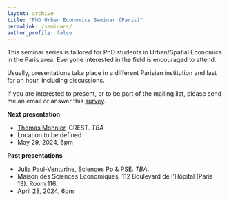```yaml
---
layout: archive
title: "PhD Urban Economics Seminar (Paris)"
permalink: /seminars/
author_profile: false
---
```


This seminar series is tailored for PhD students in Urban/Spatial Economics in the Paris area. Everyone interested in the field is encouraged to attend.

Usually, presentations take place in a different Parisian institution and last for an hour, including discussions. 

If you are interested to present, or to be part of the mailing list, please send me an email or answer this [survey](https://docs.google.com/forms/d/e/1FAIpQLSfRDyL9Ebda-JTi6Mq0GqPel6g5KH605jW9gQgIT8mLQv3gww/viewform).

**Next presentation**

- [Thomas Monnier](https://tlmonnier.github.io), CREST. *TBA*
- Location to be defined
- May 29, 2024, 6pm

**Past presentations**

- [Julia Paul-Venturine](https://julia-paulventurine.github.io), Sciences Po & PSE. *TBA*. 
- Maison des Sciences Economiques, 112 Boulevard de l'Hôpital (Paris 13). Room 116.
- April 28, 2024, 6pm 


